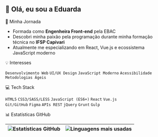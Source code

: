 ## 👋 Olá, eu sou a Eduarda

🚀 Minha Jornada

- Formada como **Engenheira Front-end** pela EBAC
- Descobri minha paixão pela programação durante minha formação técnica no **IFSP Capivari**
- Atualmente me especializando em React, Vue.js e ecossistema JavaScript moderno

💡 Interesses

`Desenvolvimento Web` `UI/UX Design` `JavaScript Moderno` `Acessibilidade` `Metodologias Ágeis`

💻 Tech Stack

`HTML5` `CSS3/SASS/LESS` `JavaScript (ES6+)` `React` `Vue.js`  
`Git/GitHub` `Figma` `APIs REST` `jQuery` `Grunt` `Gulp`

📊 Estatísticas GitHub

| ![Estatísticas GitHub](https://github-readme-stats.vercel.app/api?username=Eduarda-Nere&show_icons=true&theme=dracula&include_all_commits=true&count_private=true) | ![Linguagens mais usadas](https://github-readme-stats.vercel.app/api/top-langs/?username=Eduarda-Nere&layout=compact&langs_count=7&theme=dracula) |
|-----------------------------------------------------------------------------------------------------------------------------------------------------------------|-------------------------------------------------------------------------------------------------------------------------------------------------|
